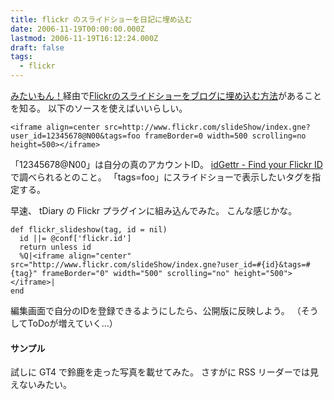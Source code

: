 ```yaml
---
title: flickr のスライドショーを日記に埋め込む
date: 2006-11-19T00:00:00.000Z
lastmod: 2006-11-19T16:12:24.000Z
draft: false
tags:
  - flickr
---
```


[みたいもん！](http://mitaimon.cocolog-nifty.com/blog/2006/11/post_d6de.html)経由で[Flickrのスライドショーをブログに埋め込む方法](http://netafull.net/lifehack/016495.html)があることを知る。 以下のソースを使えばいいらしい。

```
<iframe align=center src=http://www.flickr.com/slideShow/index.gne?user_id=12345678@N00&tags=foo frameBorder=0 width=500 scrolling=no height=500></iframe>
```

「12345678\@N00」は自分の真のアカウントID。 [idGettr - Find your Flickr ID](http://idgettr.com/)で調べられるとのこと。 「tags=foo」にスライドショーで表示したいタグを指定する。

早速、 tDiary の Flickr プラグインに組み込んでみた。 こんな感じかな。

```
def flickr_slideshow(tag, id = nil)
  id ||= @conf['flickr.id']
  return unless id
  %Q|<iframe align="center" src="http://www.flickr.com/slideShow/index.gne?user_id=#{id}&tags=#{tag}" frameBorder="0" width="500" scrolling="no" height="500"></iframe>|
end
```

編集画面で自分のIDを登録できるようにしたら、公開版に反映しよう。 （そうしてToDoが増えていく…）

#### サンプル

試しに GT4 で鈴鹿を走った写真を載せてみた。 さすがに RSS リーダーでは見えないみたい。
